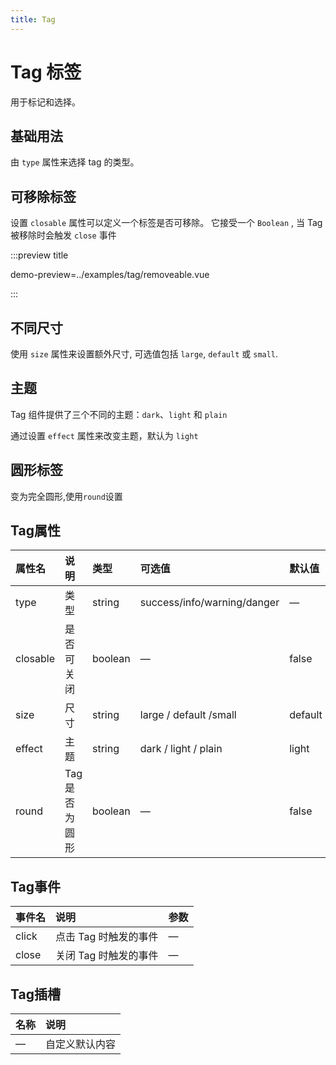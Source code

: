 ```yaml
---
title: Tag
---
```


# Tag 标签

用于标记和选择。

## 基础用法

由 `type` 属性来选择 tag 的类型。

<preview path="../examples/tag/basic.vue" title="" description=""></preview>

## 可移除标签

设置 `closable` 属性可以定义一个标签是否可移除。 它接受一个 `Boolean` , 当 Tag 被移除时会触发 `close` 事件

:::preview title

demo-preview=../examples/tag/removeable.vue

:::

## 不同尺寸

使用 `size` 属性来设置额外尺寸, 可选值包括 `large`, `default` 或 `small`.

<preview path="../examples/tag/size.vue" title="" description=""></preview>

## 主题

Tag 组件提供了三个不同的主题：`dark`、`light` 和 `plain`

通过设置 `effect` 属性来改变主题，默认为 `light`

<preview path="../examples/tag/theme.vue" title="" description=""></preview>

## 圆形标签

变为完全圆形,使用`round`设置

<preview path="../examples/tag/round.vue" title="" description=""></preview>


## Tag属性


| 属性名   | 说明           | 类型    | 可选值                      | 默认值  |
| :------- | :------------- | :------ | :-------------------------- | :------ |
| type     | 类型           | string  | success/info/warning/danger | —       |
| closable | 是否可关闭     | boolean | —                           | false   |
| size     | 尺寸           | string  | large / default /small      | default |
| effect   | 主题           | string  | dark / light / plain        | light   |
| round    | Tag 是否为圆形 | boolean | —                           | false   |

## Tag事件

| 事件名 | 说明                  | 参数 |
| :----- | :-------------------- | :--- |
| click  | 点击 Tag 时触发的事件 | —    |
| close  | 关闭 Tag 时触发的事件 | —    |

## Tag插槽

| 名称 | 说明           |
| :--- | :------------- |
| —    | 自定义默认内容 |